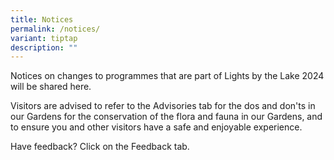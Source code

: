 ```yaml
---
title: Notices
permalink: /notices/
variant: tiptap
description: ""
---
```

<p>Notices on changes to programmes that are part of Lights by the Lake 2024
will be shared here.</p>
<p>Visitors are advised to refer to the Advisories tab for the dos and don'ts
in our Gardens for the conservation of the flora and fauna in our Gardens,
and to ensure you and other visitors have a safe and enjoyable experience.</p>
<p>Have feedback? Click on the Feedback tab.</p>